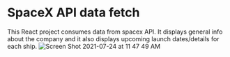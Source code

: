 # SpaceX API data fetch

This React project consumes data from spacex API.
It displays general info about the company
and it also displays upcoming launch dates/details for each ship.
![Screen Shot 2021-07-24 at 11 47 49 AM](https://user-images.githubusercontent.com/62628610/126873924-0e89b846-e1cd-4c55-b627-ac346cd6f176.png)




